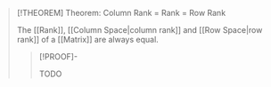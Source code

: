 >[!THEOREM] Theorem: Column Rank = Rank = Row Rank
>
>The [[Rank]], [[Column Space|column rank]] and [[Row Space|row rank]] of a [[Matrix]] are always equal.
>
>>[!PROOF]-
>>
>>TODO
>>
>